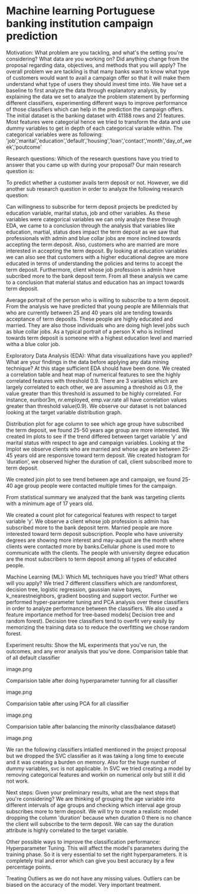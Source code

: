 # Machine learning Portuguese banking institution campaign prediction

Motivation: What problem are you tackling, and what's the setting you're considering? What data are you working on? Did anything change from the proposal regarding data, objectives, and methods that you will apply?
The overall problem we are tackling is that many banks want to know what type of customers would want to avail a campaign offer so that it will make them understand what type of users they should invest time into. We have set a baseline to first analyze the data through explanatory analysis, by explaining the data we set to analyze the problem statement by performing different classifiers, experimenting different ways to improve performance of those classifiers which can help in the prediction the campaign offers. The initial dataset is the banking dataset with 41188 rows and 21 features. Most features were categorial hence we tried to transform the data and use dummy variables to get in depth of each categorical variable within. The categorical variables were as following: 'job','marital','education','default','housing','loan','contact','month','day_of_week','poutcome'

Research questions: Which of the research questions have you tried to answer that you came up with during your proposal?
Our main research question is:

To predict whether a customer avails term deposit or not.
However, we did another sub research question in order to analyze the following research question:

Can willingness to subscribe for term deposit projects be predicted by education variable, marital status, job and other variables.
As these variables were categorical variables we can only analyze these through EDA, we came to a conclusion through the analysis that variables like education, martial, status does impact the term deposit as we saw that professionals with admin and blue collar jobs are more inclined towards accepting the term deposit. Also, customers who are married are more interested in accepting the term deposit. By looking at education variables we can also see that customers with a higher educational degree are more educated in terms of understanding the policies and terms to accept the term deposit. Furthermore, client whose job profession is admin have subcribed more to the bank deposit term. From all these analysis we came to a conclusion that material status and education has an impact towards term deposit.

Average portrait of the person who is willing to subscribe to a term deposit.
From the analysis we have predicted that young people are Millennials that who are currently between 25 and 40 years old are tending towards acceptance of term deposits. These people are highly educated and married. They are also those individuals who are doing high level jobs such as blue collar jobs. As a typical portrait of a person X who is inclined towards term deposit is someone with a highest education level and married witha a blue color job.

Exploratory Data Analysis (EDA): What data visualizations have you applied? What are your findings in the data before applying any data mining technique? At this stage sufficient EDA should have been done.
We created a correlation table and heat map of numerical features to see the highly correlated features with threshold 0.9. There are 3 variables which are largely correlated to each other, we are assuming a threshold as 0.9, the value greater than this threshold is assumed to be highly correlated. For instance, euribor3m, nr.employed, emp.var.rate all have correlation values greater than threshold value(0.9). We observe our dataset is not balanced looking at the target variable distribution graph.

Distribution plot for age column to see which age group have subscribed the term deposit, we found 25-50 years age group are more interested. We created lm plots to see if the trend differed between target variable ‘y’ and marital status with respect to age and campaign variables. Looking at the lmplot we observe clients who are married and whose age are between 25-45 years old are responsive toward term deposit. We created histogram for ‘duration’, we observed higher the duration of call, client subscribed more to term deposit.

We created join plot to see trend between age and campaign, we found 25-40 age group people were contacted multiple times for the campaign.

From statistical summary we analyzed that the bank was targeting clients with a minimum age of 17 years old.

We created a count plot for categorical features with respect to target variable ’y’. We observe a client whose job profession is admin has subscribed more to the bank deposit term. Married people are more interested toward term deposit subscription. People who have university degrees are showing more interest and may-august are the month where clients were contacted more by banks.Cellular phone is used more to communicate with the clients. The people with university degree education are the most subscribers to term deposit among all types of educated people.

Machine Learning (ML): Which ML techniques have you tried? What others will you apply?
We tried 7 different classifiers which are randomforest, decision tree, logistic regression, gaussian naive bayes, k_nearestneighbors, gradient boosting and support vector. Further we performed hyper-parameter tuning and PCA analysis over these classifiers in order to analyze performance between the classifiers. We also used a feature importance method for tree-based models( Decision tree and random forest). Decision tree classifiers tend to overfit very easily by memorizing the training data so to reduce the overfitting we chose random forest.

Experiment results: Show the ML experiments that you've run, the outcomes, and any error analysis that you've done.
Comparision table that of all default classifier

image.png

Comparision table after doing hyperparameter tunning for all classifier

image.png

Comparision table after using PCA for all classifier

image.png

Comparision table after balancing the minority class(balance dataset)

image.png

We ran the following classifiers intialled mentioned in the project proposal but we dropped the SVC classifier as it was taking a long time to execute and it was creating a burden on memory. Also for the huge number of dummy variables, svc is not applicable. In SVC we tried creating a model by removing categorical features and workin on numerical only but still it did not work.

Next steps: Given your preliminary results, what are the next steps that you're considering?
We are thinking of grouping the age variable into different intervals of age groups and checking which interval age group subscribes more to term deposit. We will try to create a realistic model dropping the column 'duration' because when duration 0 there is no chance the client will subscribe to the term deposit. We can say the duration attribute is highly correlated to the target variable.

Other possible ways to improve the classification performance: Hyperparameter Tuning. This will affect the model's parameters during the training phase. So it is very essential to set the right hyperparameters. It is completely trial and error which can give you best accuracy by a few percentage points.

Treating Outliers as we do not have any missing values. Outliers can be biased on the accuracy of the model. Very important treatment.
